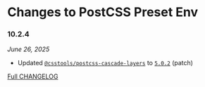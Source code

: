 # Changes to PostCSS Preset Env

### 10.2.4

_June 26, 2025_

- Updated [`@csstools/postcss-cascade-layers`](https://github.com/csstools/postcss-plugins/tree/main/plugins/postcss-cascade-layers) to [`5.0.2`](https://github.com/csstools/postcss-plugins/tree/main/plugins/postcss-cascade-layers/CHANGELOG.md#502) (patch)

[Full CHANGELOG](https://github.com/csstools/postcss-plugins/tree/main/plugin-packs/postcss-preset-env/CHANGELOG.md)
